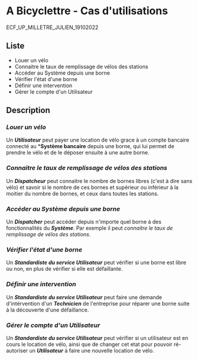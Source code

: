 A Bicyclettre - Cas d'utilisations
======

ECF_UP_MILLETRE_JULIEN_19102022

## Liste

- Louer un vélo
- Connaitre le taux de remplissage de vélos des stations
- Accéder au Système depuis une borne
- Vérifier l'état d'une borne
- Définir une intervention
- Gérer le compte d'un Utilisateur

## Description

### ***Louer un vélo***
Un ***Utilisateur*** peut payer une location de vélo grace à un compte bancaire connecté au ***Système bancaire** depuis une borne, qui lui permet de prendre le vélo et de le déposer ensuite à une autre borne.

### ***Connaitre le taux de remplissage de vélos des stations***
Un ***Dispatcheur*** peut connaitre le nombre de bornes libres (c'est à dire sans vélo) et savoir si le nombre de ces bornes et supérieur ou inférieur à la moitier du nombre de bornes, et ceux dans toutes les stations.

### ***Accéder au Système depuis une borne***
Un ***Dispatcher*** peut accéder depuis n'importe quel borne à des fonctionnalités du ***Système***. Par exemple il peut *connaitre le taux de remplissage de vélos des stations*.

### ***Vérifier l'état d'une borne***
Un ***Standardiste du service Utilisateur*** peut vérifier si une borne est libre ou non, en plus de vérifier si elle est défaillante.

### ***Définir une intervention***
Un ***Standardiste du service Utilisateur*** peut faire une demande d'intérvention d'un ***Technicien*** de l'entreprise pour réparer une borne suite à la découverte d'une défaillance.

### ***Gérer le compte d'un Utilisateur***
Un ***Standardiste du service Utilisateur*** peut vérifier si un utilisateur est en cours le location de vélo, ainsi que de changer cet etat pour pouvoir ré-autoriser un ***Utilisateur*** à faire une nouvelle location de vélo.

